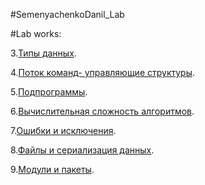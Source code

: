 #SemenyachenkoDanil_Lab

#Lab works:

3.[Типы данных](lab3.ipynb).

4.[Поток команд- управляющие структуры](SemenyachenkoD_lab4.ipynb). 

5.[Подпрограммы](SemenyachenkoD_lab5.ipynb).

6.[Вычислительная сложность алгоритмов]().

7.[Ошибки и исключения]().

8.[Файлы и сериализация данных]().

9.[Модули и пакеты]().
